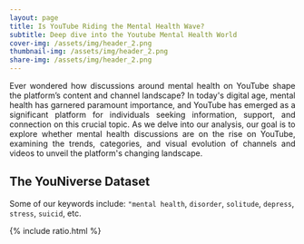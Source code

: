 ```yaml
---
layout: page
title: Is YouTube Riding the Mental Health Wave? 
subtitle: Deep dive into the Youtube Mental Health World 
cover-img: /assets/img/header_2.png
thumbnail-img: /assets/img/header_2.png
share-img: /assets/img/header_2.png
---
```


<div style="text-align: justify"> Ever wondered how discussions around mental health on YouTube shape the platform’s content and channel landscape? In today's digital age, mental health has garnered paramount importance, and YouTube has emerged as a significant platform for individuals seeking information, support, and connection on this crucial topic. As we delve into our analysis, our goal is to explore whether mental health discussions are on the rise on YouTube, examining the trends, categories, and visual evolution of channels and videos to unveil the platform's changing landscape. </div>

## The YouNiverse Dataset

Some of our keywords include: `"mental health`, `disorder`, `solitude`, `depress`, `stress`, `suicid`, etc.

{% include ratio.html %}